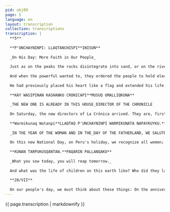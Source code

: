 ```yaml
---
pid: obj09
page: 5
language: en
layout: transcription
collection: transcriptions
transcription: |
  **5**
  
  **P'UNCHAYNINPI: LLAQTANCHISPI**INISUN**
  
  _On His Day: More Faith in Our People_
  
  Just as on the peaks the rocks disintegrate into sand, or on the riverbanks the trees dream of disappearing, watching the waters pass by, exactly like the frost that dawns gripped by the cold, so the men of our people on a land that was not theirs abjured themselves, only weeping, did they water their own suffering with their lives. For the men who worked in the furrows, it was the rains of fire; for them, the nettles of hatred, the black clouds, doubled. In the fields, death multiplied beyond the impossible, beyond counting. Only the gamonales fulfilled their wishes; they kept the life and death of the poor for themselves. And the animals, the lands, and the ayllus watered themselves with the thirst of the days; even the wind seemed to follow the flight of powerful hands. The men of the town buried their lives to receive death as payment, crucified, kicked, without their corn, without children, buried alive, they walked dispersed, the ancient warriors of Tupae Amaru,
  
  And when the powerful wanted to, they ordered the people to hold elections. They invented the name "elections." There, they danced only among the wealthy to the music of their money. In these so-called "elections," they hypnotized the poor with every imaginable offer. The candidates would say, "I'll give you this, I'll give you that, I'll give you whatever you want." But once they were elected, they traveled to Lima to kiss the hands of the local bosses. They deceived the people in the "parliament." They were magicians, sleeping on their navels, well-fed and well-drunk, without ever opening their mouths. Sometimes they remembered the peasants at banquet time; they wept for the poor with fake tears, calling out to them with moth-eaten tongues. Absolute silence pierced the story, and only the waters of the irrigation ditches moved in the fields. The whip continued to break the peasants' necks. That's what elections were for: to lull people to sleep, to live off these deceptions, just as carnival elections were masquerade balls where thoughts concocted by the boss and deceptions concocted by the master were equally distributed. Seeing these things, the peasants gathered together, made bridges of hands, and began to walk as one, until they decreed with their blood the dawn of the union, so that in the name of the rural poor, they would wage war against hatred. In the unions, men began to glimpse life. But they were treated worse than beasts; they were crucified beyond crucifixion, locked in jail, beaten, insulted with ferocious hatred. The union leaders suffered far more than the damned in hell. Agrarian reforms were nothing but deceptions. The laws were the decalogues of the gamonales (landlords); those agrarian reforms made by gamonales for the gamonales were new distributions among them, so that their lands would increase. The poor grew poorer every day, and the rich feasted on the misery of others until their thirst for wealth was satisfied. Death multiplied until it could no longer control the ayllus. This life seemed like a vein combing its misfortune in paths of tears; for moments and for centuries, the peasants suffered with diabolical precision all the scars of meekness; even the gods on the peaks seemed to bear the torments of the people. Those years were years of unliving, years of weeping, of bubbling wounds. The people of Peru were a single wound of repeated terrors, silent, closing their mouths, making suffering a habit, wandering with their load of misfortunes on their backs. When the crucified people, bound in body and soul, seemed to close their eyes to themselves, when they had the certainty of sandy roads, when they seemed to be shipwrecked, when only death limited the people, General Juan Velasco Alvarado built the Revolution, made it dawn,
  
  He had previously placed his heart like a flag and extended his life like a path. The Revolution arrived as if tears were borne from the depths of the earth. It returned the land to those who truly work it. With the Agrarian Reform, the Peruvian Revolution deepened its roots until it became a tree of eternal veins. The Revolution began to walk, sowing its seeds in Peruvian hearts. For that reason, no one can oppose this Revolution, nor can anything triumph over it in justice. When we think of the Agrarian Reform, we love the Revolution even more. We walk together with the Revolution, protecting it. We go forth, willing to shed our blood so that the Revolution does not stop. The Revolution is like the Sun; with its splendor, it forever banishes the years of suffering, the years of hunger. We must reach even more just days along the path of the Revolution. The Revolution colors the songs and the chakras alike. Let us swear in the name of the Revolution, in the revolutionary manliness of Juan Velasco Alvarado, in his meridian of thought, so that we may walk even more lightly, to lift up our people with the firmness that its eternity imposes. Only this Revolution makes us believe that joy is possible for the people of Peru. Before the Revolution, peasants gathered among peasants, mestizos among themselves; all groups sought out their own; the groups were countless, as if men from all the peoples of the earth gathered in our town. Now, mestizos, peasants, doctors, those who worked in the fields, those who drive flatbed trucks—we all feel like children of a common mother, Peru. The Revolution makes the most distant dreams present. Walking with her, we will reach back to the lost years so that the people may sing their true song. The Revolution is the sun that never goes out, the just path, the running water, the ember that never goes out. Every day we must look at the flags of the Revolution, which are the banners of the people. In the Revolution that advances, the soul of the people is realized. With the Revolution that rises, our people are built. The Revolution is the only path of the people, the shining path. The Revolution is an inseparable flame. On this National Day, CRONICAWAN, listening to the cries of the multitudes, embracing the hearts of the people, with the bubbling spirit of faith, salutes Peru. Never again will the winds of ancient hatreds return to these lands. Forever, until eternity, we are freer than before. With bread for all, with seed, with life, with fruits for all the people. LONG LIVE PERU FOR ALL ETERNITY.
  
  **KAY WASIPINAN KASHANKU CRONICAPI**MUSUQ UMALLIQKUNA**
  
  _THE NEW ONE IS ALREADY IN THIS HOUSE_DIRECTOR OF THE CHRONICLE
  
  On Saturday, the new directors of La Crónica arrived. They are, first, Mr. Luis Gonzales Posada, the Director, then Jorge Larrea Riofrio, Edmundo Vcra Solorzano, and Eduardo Gordillo Tordoya, members of the Committee. Those of us who work here welcomed the new directors of La Crónica with applause and joy. A little while earlier, with all our hearts and with the most noble sentiments, we bid farewell to Guillermo Thorndike, and amid kisses, applause, and tears, we said goodbye to his wife for her kind heart and kindness. Mr. Luis Gonzales Posada is an experienced journalist who has previously worked in newspapers and knows very well how a newspaper should be run. He has been heeding the Revolutionary Government's orders for this organization to move even more closely with the rhythm of the Revolution, so that it may continue to root the Revolution in the hearts of the people. As we already know, the bosses, the imperialist foreigners, biting with their hatred, lie and claim the transfer is untrue, but with events like those of these days, the frauds are being devastated, the distortions of deceitful tongues are being exposed. Certainly, no one can deny it, the newspapers are reaching the hands of the people. LA CRONICA will now report directly to the Presidential Palace of General Juan Velasco Alvarado. CRONICAWAN welcomes the new directors of this publication: Director Luis Gonzales Posada, Jorge Larrea Riofrio, Edmundo Vera Solorzano, and Edmundo Gordillo Tordoya, with great pleasure, with all our hearts, and we can only offer them our willingness to work and our spirit of collaboration.
  
  **Warmikunaq Watanpi**LLAQTAQ P'UNCHAYNINPI WARMIKUNATA NAPAYKUYKU.**
  
  _IN THE YEAR OF THE WOMAN AND IN THE_DAY OF THE FATHERLAND, WE SALUTE ALL WOMEN.
  
  On this new National Day, on Peru's holiday, we recognize all women; we salute them, not only because life begins in their veins, nor because we begin to know the world through their eyes, nor because we are strengthened by breast milk. We salute with true fervor the women who work in the fields, the mothers who bury the seeds with their hands, those who carry their children on their backs and along tireless paths. It is the women of the people, with their hardships, who truly build the people, who put their hearts into it, who, weeping, are not afraid to make mistakes in good times and bad. Both men and women, on the day of our National Day, must swear within themselves, to strengthen themselves and carry our flag, for our people; they must give their hearts without much thought. Life would not exist, nor would songs or flowers exist, if there were no women. They are the joy of existence, but it is false that women suffer only at the hands of men. They endure the unspeakable with the petty hearts of local bosses, with the deafness of millionaires, with the selfishness of all human beings, with the nameless personalism. Through the President's wife, Consuelo Gonzales de Yclasco, we salute all the women of Peru on this new National Day.
  
  **KUNAN TARPUKUSQANTAN.**PAQARIN PALLANQAKU**
  
  _What you sow today, you will reap tomorrow._
  
  And what was the life of children on this earth like? Who did they laugh with, who did they play with, whose joy it was? And how did they look back with their childlike eyes on those years? Asking these things, I return to the pain of other years; asking these things, I return to the embers of ever-present wounds; asking old questions, I am reborn in living wounds. When I recall those times, I find a time of bitterness. The rulers never knew anything about children, but they made the night darker and hid the people in that darkness. They never came close to joy; there were no toys for them to climb the hills, there was no bread for them. Every dawn surprised them barefoot in the thorn bushes, herding other owners' animals. In their poverty, they only knew toast and knew how to gather firewood; they knew dung. Children arrived in our town, living like old people, growing old, without even knowing childhood. Even before they had fully grown, they were beginning to age. With hands that hadn't yet learned toys, they began to grasp chakitajllas, until blisters covered their hands, until their hands swelled with exhaustion. Before they could even smile, they knew bitter languages. But it wasn't just that. Children who didn't know how to work opened their little hands begging for bread, and when the cold got too severe, they begged for warmth with those hands. It's enough to make the people resentful. If this town raises children like this, it's enough to flee this town. When this town takes care of children like this, it couldn't be, nor ever was, the life of men to live looking at such suffering, even worse to leave such suffering. That's why the makers of our revolution grow fonder of existence. Because of what this revolution did, existence is strengthened, and that very thing, tomorrow, will make our gratitude flourish. Perhaps we will not see the ripeness of the fruits in this time, nor will we know how to measure the greatness that is being forged. It will be the children who suffer who will reap the fruits. They will laugh tomorrow at this change that is taking place, when they have toys and flowers at will in their hands. This revolution is being made for them, it is for them that the people are being transformed, so that there are no more barefoot children, so that everyone has the footsteps of a man. The revolution is being made for children.
  
  **28/VII**
  
  On our people's day, we must think about these things: On the anniversaries of years past, without land, without food, hated by the white people, like the pigs relegated to the corners—that does not create an anniversary of the Homeland. And as we are living now, with land, treated equally as the white people, our language recognized in all its magnitude, we ourselves revalued for our efforts, dawning in the hearts of the people, holding our flags—now it is an anniversary of our Homeland. Meditating on this, we must ask ourselves: Has our way of life changed or not? Is the Revolution progressing or not? Looking at these truths among ourselves, within ourselves, we must ask ourselves: how long the road traveled from the years of mourning to these years of splendor, how has this ascent been possible, and if we have advanced so much, how will our children still walk, how will they ascend continuing the path of the revolution. Truly, only the revolution is the soul of the people.
---
```


{{ page.transcription | markdownify }}
